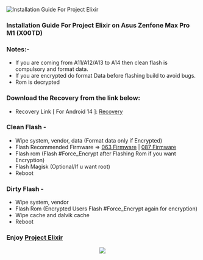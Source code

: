 ![Installation Guide For Project Elixir](https://i.imgur.com/42LxtAl.png)

### Installation Guide For Project Elixir on Asus Zenfone Max Pro M1 (X00TD)

### **Notes:-**
- If you are coming from A11/A12/A13 to A14 then clean flash is compulsory and format data.
- If you are encrypted do format Data before flashing build to avoid bugs.
- Rom is decrypted

### Download the Recovery from the link below:
   - Recovery Link [ For Android 14 ]: [Recovery](https://www.pling.com/p/1670601/)

### **Clean Flash** - 
- Wipe system, vendor, data
(Format data only if Encrypted)
- Flash Recommended Firmware => [063 Firmware](https://t.me/asusx00tcloud/407) | [087 Firmware](https://t.me/asusx00tcloud/411)
- Flash rom
(Flash #Force_Encrypt after Flashing Rom if you want Encryption)
- Flash Magisk (Optional/If u want root)
- Reboot

### **Dirty Flash** -
- Wipe system, vendor
- Flash Rom 
(Encrypted Users Flash #Force_Encrypt again for encryption)
- Wipe cache and dalvik cache
- Reboot



### **Enjoy [Project Elixir](https://projectelixiros.com)**

<p align="center">
  <img src="https://i.imgur.com/uJQqd7q.png" />
</p>
